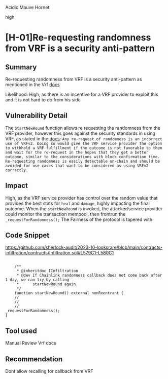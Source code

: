 Acidic Mauve Hornet

high

# [H-01]Re-requesting randomness from VRF is a security anti-pattern
## Summary
Re-requesting randomness from VRF is a security anti-pattern as mentioned in the Vrf [docs](https://docs.chain.link/vrf/v2/security#do-not-re-request-randomness)

Likelihood: High, as there is an incentive for a VRF provider to exploit this and it is not hard to do from his side



## Vulnerability Detail

The `StartNewRound` function allows re requesting the randomness from the VRF provider, however this goes against the security standards in using VRF, as stated in the [docs](https://docs.chain.link/vrf/v2/security#do-not-re-request-randomness):
`
Any re-request of randomness is an incorrect use of VRFv2. Doing so would give the VRF service provider the option to withhold a VRF fulfillment if the outcome is not favorable to them and wait for the re-request in the hopes that they get a better outcome, similar to the considerations with block confirmation time.
Re-requesting randomness is easily detectable on-chain and should be avoided for use cases that want to be considered as using VRFv2 correctly.
`



## Impact
 High, as the VRF service provider has control over the random value that provides the best stats for `heal` and `damage`, highly impacting the final outcome. 
When the `startNewRound` is invoked, the attacker/service provider could monitor the transaction mempool, then frontrun the `_requestForRandomness();` 
The  Fairness of the protocol is tapered with.

## Code Snippet

https://github.com/sherlock-audit/2023-10-looksrare/blob/main/contracts-infiltration/contracts/Infiltration.sol#L579C1-L580C1
```solidity

    /**
     * @inheritdoc IInfiltration
     * @dev If Chainlink randomness callback does not come back after 1 day, we can try by calling
     *      startNewRound again.
     */
    function startNewRound() external nonReentrant {
    //
    //
    //
_requestForRandomness();
}
```

## Tool used


Manual Review
Vrf docs

## Recommendation
Dont allow recalling for callback from VRF
